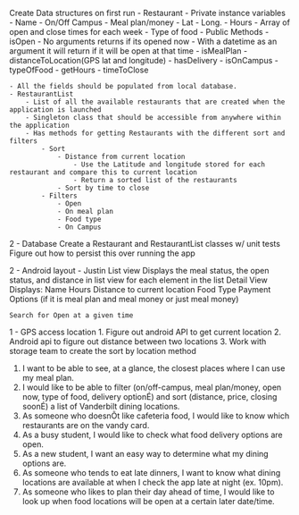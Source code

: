 Create Data structures on first run
	- Restaurant
		- Private instance variables
			- Name
			- On/Off Campus
			- Meal plan/money
			- Lat
			- Long.
			- Hours
				- Array of open and close times for each week
			- Type of food
		- Public Methods
			- isOpen
				- No arguments returns if its opened now
				- With a datetime as an argument it will return if it will be open at that time
			- isMealPlan
			- distanceToLocation(GPS lat and longitude)
			- hasDelivery
			- isOnCampus
			- typeOfFood
			- getHours
			- timeToClose


	- All the fields should be populated from local database.
	- RestaurantList
		- List of all the available restaurants that are created when the application is launched
		- Singleton class that should be accessible from anywhere within the application
		- Has methods for getting Restaurants with the different sort and filters
			- Sort
				- Distance from current location
					- Use the Latitude and longitude stored for each restaurant and compare this to current location
					- Return a sorted list of the restaurants
				- Sort by time to close
			- Filters
				- Open
				- On meal plan
				- Food type
				- On Campus


2 - Database
	Create a Restaurant and RestaurantList classes w/ unit tests
	Figure out how to persist this over running the app


2 - Android layout  - Justin
	List view
		Displays the meal status, the open status, and distance in list view for each element in the list
	Detail View
		Displays:
			Name
			Hours
			Distance to current location
			Food Type
			Payment Options (if it is meal plan and meal money or just meal money)

	Search for Open at a given time

1 - GPS access location
	1. Figure out android API to get current location
	2. Android api to figure out distance between two locations
	3. Work with storage team to create the sort by location method

1. I want to be able to see, at a glance, the closest places where I can use my meal plan.
2. I would like to be able to filter (on/off-campus, meal plan/money, open now, type of food, delivery optionÉ) and sort (distance, price, closing soonÉ) a list of Vanderbilt dining locations.
3. As someone who doesnÕt like cafeteria food, I would like to know which restaurants are on the vandy card.
4. As a busy student, I would like to check what food delivery options are open.
5. As a new student, I want an easy way to determine what my dining options are.
6. As someone who tends to eat late dinners, I want to know what dining locations are available at when I check the app late at night (ex. 10pm).
7. As someone who likes to plan their day ahead of time, I would like to look up when food locations will be open at a certain later date/time.
